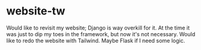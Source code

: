 # website-tw

Would like to revisit my website; Django is way overkill for it. At the time it was just to dip my toes in the framework, but now it's not necessary. Would like to redo the website with Tailwind. Maybe Flask if I need some logic.
